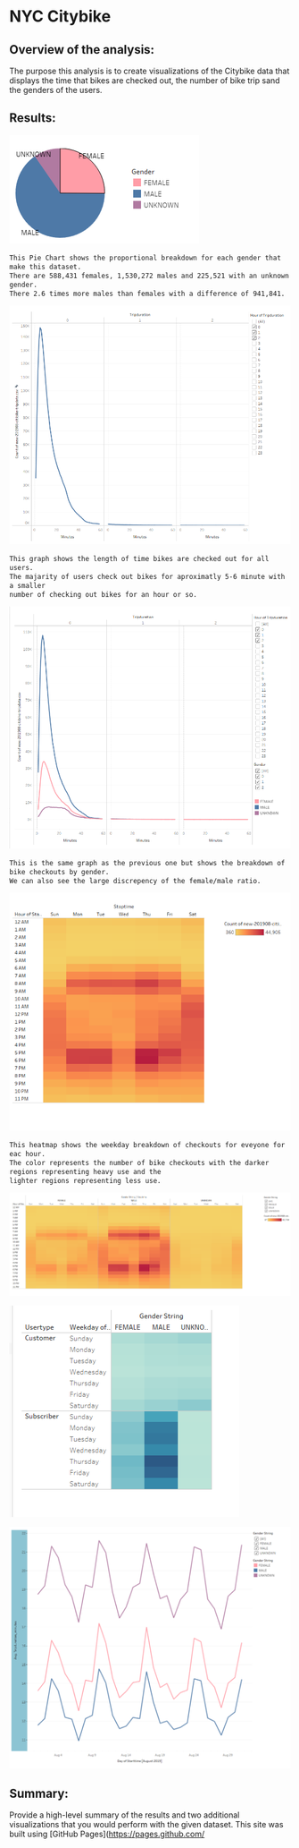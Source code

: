 # NYC Citybike
## Overview of the analysis:
The purpose this analysis is to create visualizations of the Citybike data that displays the time that bikes are checked out, the number of bike trip sand the genders of the users.
## Results: 
![This is an image](/images/1genderbreakdown.png)
```
This Pie Chart shows the proportional breakdown for each gender that make this dataset. 
There are 588,431 females, 1,530,272 males and 225,521 with an unknown gender. 
There 2.6 times more males than females with a difference of 941,841.
```

![This is an image](/images/2checkout_all.PNG)
```
This graph shows the length of time bikes are checked out for all users.
The majarity of users check out bikes for aproximatly 5-6 minute with a smaller
number of checking out bikes for an hour or so.
```

![This is an image](/images/3checkout_gender.PNG)
```
This is the same graph as the previous one but shows the breakdown of bike checkouts by gender.
We can also see the large discrepency of the female/male ratio.
```

![This is an image](/images/4trips_weeday_hour.png)
```
This heatmap shows the weekday breakdown of checkouts for eveyone for eac hour.
The color represents the number of bike checkouts with the darker regions representing heavy use and the 
lighter regions representing less use.
```

![This is an image](/images/5trips_weeday_hour_gender.png)

![This is an image](/images/6trips_weekday_type_gender.PNG)

![This is an image](/images/avg_trip_duration.PNG)
## Summary: 
Provide a high-level summary of the results and two additional visualizations that you would perform with the given dataset.
This site was built using [GitHub Pages](https://pages.github.com/
